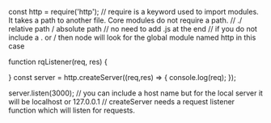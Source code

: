 const http = require('http'); // require is a keyword used to import modules. It takes a path to another file. Core modules do not require a path.
                              // ./ relative path   / absolute path
                              // no need to add .js at the end
                              // if you do not include a . or / then node will look for the global module named http in this case

function rqListener(req, res) {

}
const server = http.createServer((req,res) => {
    console.log(req);
});

server.listen(3000); // you can include a host name but for the local server it will be localhost or 127.0.0.1
// createServer needs a request listener function which will listen for requests.